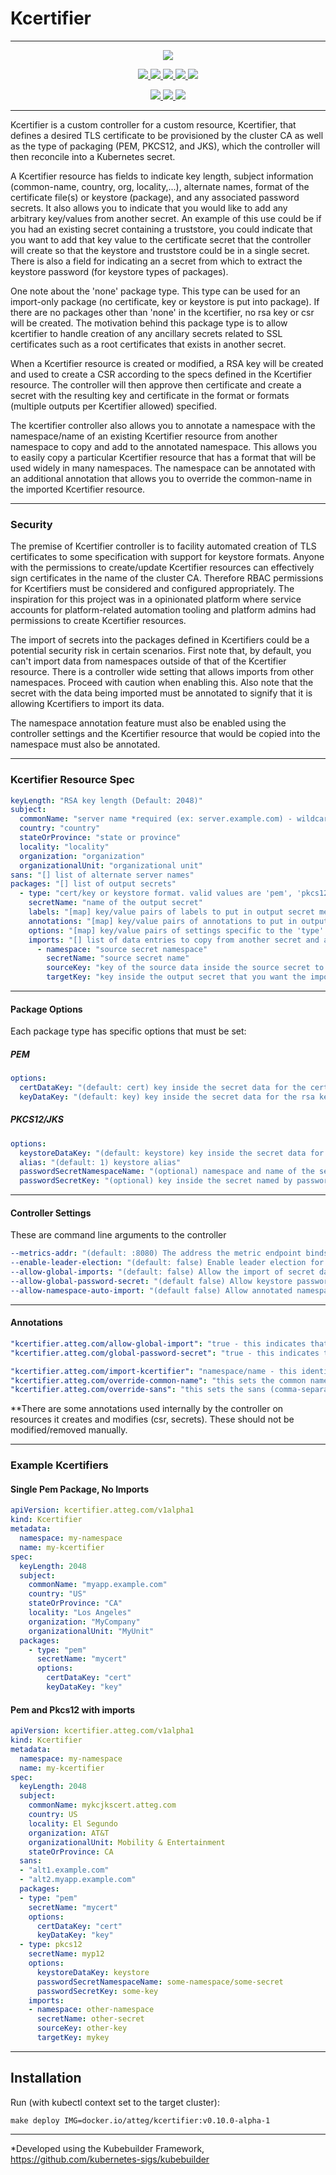 # Kcertifier

---

<p align="center">
  <a href="https://goreportcard.com/report/github.com/att-cloudnative-labs/kcertifier" alt="Go Report Card">
    <img src="https://goreportcard.com/badge/github.com/att-cloudnative-labs/kcertifier">
  </a>
</p>
<p align="center">
    <a href="https://github.com/att-cloudnative-labs/kcertifier/graphs/contributors" alt="Contributors">
		<img src="https://img.shields.io/github/contributors/att-cloudnative-labs/kcertifier.svg">
	</a>
	<a href="https://github.com/att-cloudnative-labs/kcertifier/commits/master" alt="Commits">
		<img src="https://img.shields.io/github/commit-activity/m/att-cloudnative-labs/kcertifier.svg">
	</a>
	<a href="https://github.com/att-cloudnative-labs/kcertifier/pulls" alt="Open pull requests">
		<img src="https://img.shields.io/github/issues-pr-raw/att-cloudnative-labs/kcertifier.svg">
	</a>
	<a href="https://github.com/att-cloudnative-labs/kcertifier/pulls" alt="Closed pull requests">
    	<img src="https://img.shields.io/github/issues-pr-closed-raw/att-cloudnative-labs/kcertifier.svg">
	</a>
	<a href="https://github.com/att-cloudnative-labs/kcertifier/issues" alt="Issues">
		<img src="https://img.shields.io/github/issues-raw/att-cloudnative-labs/kcertifier.svg">
	</a>
	</p>
<p align="center">
	<a href="https://github.com/att-cloudnative-labs/kcertifier/stargazers" alt="Stars">
		<img src="https://img.shields.io/github/stars/att-cloudnative-labs/kcertifier.svg?style=social">
	</a>
	<a href="https://github.com/att-cloudnative-labs/kcertifier/watchers" alt="Watchers">
		<img src="https://img.shields.io/github/watchers/att-cloudnative-labs/kcertifier.svg?style=social">
	</a>
	<a href="https://github.com/att-cloudnative-labs/kcertifier/network/members" alt="Forks">
		<img src="https://img.shields.io/github/forks/att-cloudnative-labs/kcertifier.svg?style=social">
	</a>
</p>

----

Kcertifier is a custom controller for a custom resource, Kcertifier, that defines a desired TLS certificate to be provisioned by the cluster CA as well as the type of packaging (PEM, PKCS12, and JKS), which the controller will then reconcile into a Kubernetes secret.

A Kcertifier resource has fields to indicate key length, subject information (common-name, country, org, locality,...), alternate names, format of the certificate file(s) or keystore (package), and any associated password secrets. It also allows you to indicate that you would like to add any arbitrary key/values from another secret. An example of this use could be if you had an existing secret containing a truststore, you could indicate that you want to add that key value to the certificate secret that the controller will create so that the keystore and truststore could be in  a single secret. There is also a field for indicating an a secret from which to extract the keystore password (for keystore types of packages).

One note about the 'none' package type. This type can be used for an import-only package (no certificate, key or keystore is put into package). If there are no packages other than 'none' in the kcertifier, no rsa key or csr will be created. The motivation behind this package type is to allow kcertifier to handle creation of any ancillary secrets related to SSL certificates such as a root certificates that exists in another secret. 

When a Kcertifier resource is created or modified, a RSA key will be created and used to create a CSR according to the specs defined in the Kcertifier resource. The controller will then approve then certificate and create a secret with the resulting key and certificate in the format or formats (multiple outputs per Kcertifier allowed) specified.

The kcertifier controller also allows you to annotate a namespace with the namespace/name of an existing Kcertifier resource from another namespace to copy and add to the annotated namespace. This allows you to easily copy a particular Kcertifier resource that has a format that will be used widely in many namespaces. The namespace can be annotated with an additional annotation that allows you to override the common-name in the imported Kcertifier resource.

----

### Security

The premise of Kcertifier controller is to facility automated creation of TLS certificates to some specification with support for keystore formats. Anyone with the permissions to create/update Kcertifier resources can effectively sign certificates in the name of the cluster CA. Therefore RBAC permissions for Kcertifiers must be considered and configured appropriately. The inspiration for this project was in a opinionated platform where service accounts for platform-related automation tooling and platform admins had permissions to create Kcertifier resources.

The import of secrets into the packages defined in Kcertifiers could be a potential security risk in certain scenarios. First note that, by default, you can't import data from namespaces outside of that of the Kcertifier resource. There is a controller wide setting that allows imports from other namespaces. Proceed with caution when enabling this. Also note that the secret with the data being imported must be annotated to signify that it is allowing Kcertifiers to import its data.

The namespace annotation feature must also be enabled using the controller settings and the Kcertifier resource that would be copied into the namespace must also be annotated.

----

### Kcertifier Resource Spec

```yaml
keyLength: "RSA key length (Default: 2048)"
subject:
  commonName: "server name *required (ex: server.example.com) - wildcard name is allowed (ex: *.example.com)"
  country: "country"
  stateOrProvince: "state or province"
  locality: "locality"
  organization: "organization"
  organizationalUnit: "organizational unit"
sans: "[] list of alternate server names"
packages: "[] list of output secrets"
  - type: "cert/key or keystore format. valid values are 'pem', 'pkcs12', 'jks', and 'none'"
    secretName: "name of the output secret"
    labels: "[map] key/value pairs of labels to put in output secret metadata"
    annotations: "[map] key/value pairs of annotations to put in output secret metadata. **some controller specific annotations will also be added to the output secret"
    options: "[map] key/value pairs of settings specific to the 'type' of output secret"
    imports: "[] list of data entries to copy from another secret and add to this package"
      - namespace: "source secret namespace"
        secretName: "source secret name"
        sourceKey: "key of the source data inside the source secret to import"
        targetKey: "key inside the output secret that you want the import data to go in as"
```

----

#### Package Options

Each package type has specific options that must be set:

##### PEM

```yaml
options:
  certDataKey: "(default: cert) key inside the secret data for the certificate pem data"
  keyDataKey: "(default: key) key inside the secret data for the rsa key pem data"
```

##### PKCS12/JKS

```yaml
options:
  keystoreDataKey: "(default: keystore) key inside the secret data for the pkcs12 data"
  alias: "(default: 1) keystore alias"
  passwordSecretNamespaceName: "(optional) namespace and name of the secret containing password used to encrypt the keystore in the format namespace/name. if not set, default password 'changeit' is used"
  passwordSecretKey: "(optional) key inside the secret named by passwordSecretNamespaceName option that has the password data. If passwordSecretNamespaceName is set and this is not, it is expected that there is only one key in the secret otherwise it is an error"
```

----

#### Controller Settings

These are command line arguments to the controller

```yaml
--metrics-addr: "(default: :8080) The address the metric endpoint binds to"
--enable-leader-election: "(default: false) Enable leader election for controller manager"
--allow-global-imports: "(default: false) Allow the import of secret data from external namespaces"
--allow-global-password-secret: "(default false) Allow keystore passwords to come from external namespaces"
--allow-namespace-auto-import: "(default false) Allow annotated namespaces to automatically import kcertifier from another namespace"
```

----

#### Annotations

```yaml
"kcertifier.atteg.com/allow-global-import": "true - this indicates that the secret annotated with this can be used as a source for importing data into the kcertifier output package secret"
"kcertifier.atteg.com/global-password-secret": "true - this indicates that the secret annotated with such can be used by kcertifiers named in other namespaces (still requires controller settings to allow this)"

"kcertifier.atteg.com/import-kcertifier": "namespace/name - this identifies the kcertifier to copy into the namespace annotated with such"
"kcertifier.atteg.com/override-common-name": "this sets the common name in the kcertifier copied using the import-kcertifier annotation on the namespace"
"kcertifier.atteg.com/override-sans": "this sets the sans (comma-separated) in the kcertifier copied using the import-kcertifier annotation on the namespace"
```

**There are some annotations used internally by the controller on resources it creates and modifies (csr, secrets). These should not be modified/removed manually.

----

### Example Kcertifiers

#### Single Pem Package, No Imports

```yaml
apiVersion: kcertifier.atteg.com/v1alpha1
kind: Kcertifier
metadata:
  namespace: my-namespace
  name: my-kcertifier
spec:
  keyLength: 2048
  subject:
    commonName: "myapp.example.com"
    country: "US"
    stateOrProvince: "CA"
    locality: "Los Angeles"
    organization: "MyCompany"
    organizationalUnit: "MyUnit"
  packages:
    - type: "pem"
      secretName: "mycert"
      options:
        certDataKey: "cert"
        keyDataKey: "key"
```

#### Pem and Pkcs12 with imports

```yaml
apiVersion: kcertifier.atteg.com/v1alpha1
kind: Kcertifier
metadata:
  namespace: my-namespace
  name: my-kcertifier
spec:
  keyLength: 2048
  subject:
    commonName: mykcjkscert.atteg.com
    country: US
    locality: El Segundo
    organization: AT&T
    organizationalUnit: Mobility & Entertainment
    stateOrProvince: CA
  sans:
  - "alt1.example.com"
  - "alt2.myapp.example.com"
  packages:
  - type: "pem"
    secretName: "mycert"
    options:
      certDataKey: "cert"
      keyDataKey: "key"
  - type: pkcs12
    secretName: myp12
    options:
      keystoreDataKey: keystore
      passwordSecretNamespaceName: some-namespace/some-secret
      passwordSecretKey: some-key
    imports:
    - namespace: other-namespace
      secretName: other-secret
      sourceKey: other-key
      targetKey: mykey
```

----

## Installation

Run (with kubectl context set to the target cluster):
```shell script
make deploy IMG=docker.io/atteg/kcertifier:v0.10.0-alpha-1
```

----

*Developed using the Kubebuilder Framework, https://github.com/kubernetes-sigs/kubebuilder